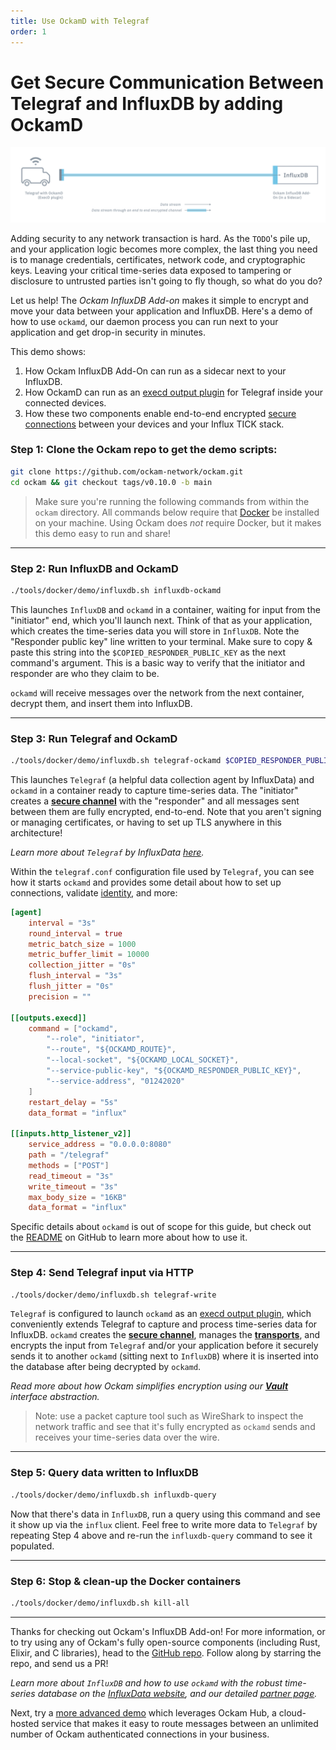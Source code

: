 ```yaml
---
title: Use OckamD with Telegraf
order: 1
---
```


# Get Secure Communication Between Telegraf and InfluxDB by adding OckamD

![Telegraf, Ockam and InfluxDB](./assets/influx-direct-add-on-ockam.png)

Adding security to any network transaction is hard. As the `TODO`'s pile up, and your application
logic becomes more complex, the last thing you need is to manage credentials, certificates, network
code, and cryptographic keys. Leaving your critical time-series data exposed to tampering or
disclosure to untrusted parties isn't going to fly though, so what do you do?

Let us help! The _Ockam InfluxDB Add-on_ makes it simple to encrypt and move your data between your
application and InfluxDB. Here's a demo of how to use `ockamd`, our daemon process you can run next
to your application and get drop-in security in minutes.

This demo shows:
1. How Ockam InfluxDB Add-On can run as a sidecar next to your InfluxDB.
2. How OckamD can run as an
[execd output plugin](https://github.com/influxdata/telegraf/blob/release-1.16/plugins/outputs/execd/README.md)
for Telegraf inside your connected devices.
3. How these two components enable end-to-end encrypted [secure connections](/learn/concepts/secure_channels/)
between your devices and your Influx TICK stack.

### Step 1: **Clone the Ockam repo to get the demo scripts:**
```sh
git clone https://github.com/ockam-network/ockam.git
cd ockam && git checkout tags/v0.10.0 -b main
```

> Make sure you're running the following commands from within the `ockam` directory. All commands
below require that [Docker](https://docker.com) be installed on your machine. Using Ockam does _not_
require Docker, but it makes this demo easy to run and share!

---


### Step 2: **Run InfluxDB and OckamD**
```sh
./tools/docker/demo/influxdb.sh influxdb-ockamd
```

This launches `InfluxDB` and `ockamd` in a container, waiting for input from the "initiator" end,
which you'll launch next. Think of that as your application, which creates the time-series data you
will store in `InfluxDB`. Note the "Responder public key" line written to your terminal. Make sure
to copy & paste this string into the `$COPIED_RESPONDER_PUBLIC_KEY` as the next command's argument.
This is a basic way to verify that the initiator and responder are who they claim to be.

`ockamd` will receive messages over the network from the next container, decrypt them, and insert
them into InfluxDB.

---

### Step 3: **Run Telegraf and OckamD**
```sh
./tools/docker/demo/influxdb.sh telegraf-ockamd $COPIED_RESPONDER_PUBLIC_KEY
```

This launches `Telegraf` (a helpful data collection agent by InfluxData) and `ockamd` in a container
ready to capture time-series data. The "initiator" creates a
[**secure channel**](/learn/concepts/secure_channels) with the "responder" and
all messages sent between them are fully encrypted, end-to-end. Note that you aren't signing or
managing certificates, or having to set up TLS anywhere in this architecture!

_Learn more about `Telegraf` by InfluxData
[here](https://www.influxdata.com/time-series-platform/telegraf/)._

Within the `telegraf.conf` configuration file used by `Telegraf`, you can see how it starts `ockamd`
and provides some detail about how to set up connections, validate [identity](/learn/concepts/machine-identities-and-credentials/), and more:

```toml
[agent]
    interval = "3s"
    round_interval = true
    metric_batch_size = 1000
    metric_buffer_limit = 10000
    collection_jitter = "0s"
    flush_interval = "3s"
    flush_jitter = "0s"
    precision = ""

[[outputs.execd]]
    command = ["ockamd",
        "--role", "initiator",
        "--route", "${OCKAMD_ROUTE}",
        "--local-socket", "${OCKAMD_LOCAL_SOCKET}",
        "--service-public-key", "${OCKAMD_RESPONDER_PUBLIC_KEY}",
        "--service-address", "01242020"
    ]
    restart_delay = "5s"   
    data_format = "influx"

[[inputs.http_listener_v2]]
    service_address = "0.0.0.0:8080"
    path = "/telegraf"
    methods = ["POST"]
    read_timeout = "3s"
    write_timeout = "3s"
    max_body_size = "16KB"
    data_format = "influx"
```

Specific details about `ockamd` is out of scope for this guide, but check out the
[README](https://github.com/ockam-network/ockam/blob/develop/implementations/rust/daemon/README.md)
on GitHub to learn more about how to use it.

---

### Step 4: **Send Telegraf input via HTTP**
```sh
./tools/docker/demo/influxdb.sh telegraf-write
```

`Telegraf` is configured to launch `ockamd` as an
[execd output plugin](https://github.com/influxdata/telegraf/blob/release-1.16/plugins/outputs/execd/README.md),
which conveniently extends Telegraf to capture and process time-series data for InfluxDB. `ockamd`
creates the [**secure channel**](/learn/concepts/secure_channels/), manages the
[**transports**](/learn/concepts/transports/), and encrypts the input from
`Telegraf` and/or your application before it securely sends it to another `ockamd` (sitting next to
`InfluxDB`) where it is inserted into the database after being decrypted by `ockamd`.

_Read more about how Ockam simplifies encryption using our
[**Vault**](/learn/concepts/vaults/) interface abstraction._

> Note: use a packet capture tool such as WireShark to inspect the network traffic and see that it's
fully encrypted as `ockamd` sends and receives your time-series data over the wire.

---

### Step 5: **Query data written to InfluxDB**
```sh
./tools/docker/demo/influxdb.sh influxdb-query
```

Now that there's data in `InfluxDB`, run a query using this command and see it show up via the
`influx` client. Feel free to write more data to `Telegraf` by repeating Step 4 above and re-run
the `influxdb-query` command to see it populated.

---

### Step 6: **Stop & clean-up the Docker containers**
```sh
./tools/docker/demo/influxdb.sh kill-all
```
---

Thanks for checking out Ockam's InfluxDB Add-on! For more information, or to try using any of
Ockam's fully open-source components (including Rust, Elixir, and C libraries), head to the
[GitHub repo](https://github.com/ockam-network/ockam). Follow along by starring the repo, and send
us a PR!

_Learn more about `InfluxDB` and how to use `ockamd` with the robust time-series database on the
[InfluxData website](https://www.influxdata.com/), and our detailed
[partner page](https://www.influxdata.com/partners/ockam/)._

Next, try a [more advanced demo](/learn/how-to-guides/using-add-ons/enterprise/influxdb/connect-and-use-ockam-hub/)
which leverages Ockam Hub, a cloud-hosted service that makes it easy to route messages between an
unlimited number of Ockam authenticated connections in your business.
